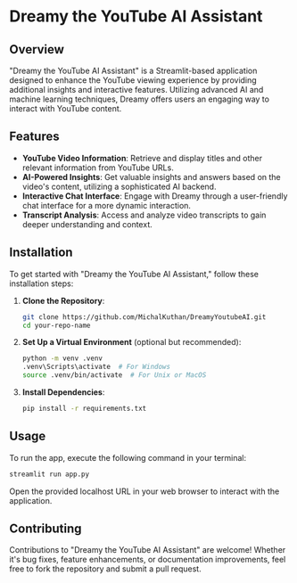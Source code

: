 # Dreamy the YouTube AI Assistant

## Overview
"Dreamy the YouTube AI Assistant" is a Streamlit-based application designed to enhance the YouTube viewing experience by providing additional insights and interactive features. 
Utilizing advanced AI and machine learning techniques, Dreamy offers users an engaging way to interact with YouTube content.

## Features
- **YouTube Video Information**: Retrieve and display titles and other relevant information from YouTube URLs.
- **AI-Powered Insights**: Get valuable insights and answers based on the video's content, utilizing a sophisticated AI backend.
- **Interactive Chat Interface**: Engage with Dreamy through a user-friendly chat interface for a more dynamic interaction.
- **Transcript Analysis**: Access and analyze video transcripts to gain deeper understanding and context.

## Installation
To get started with "Dreamy the YouTube AI Assistant," follow these installation steps:

1. **Clone the Repository**:
   ```sh
   git clone https://github.com/MichalKuthan/DreamyYoutubeAI.git
   cd your-repo-name
   ```

2. **Set Up a Virtual Environment** (optional but recommended):
   ```sh
   python -m venv .venv
   .venv\Scripts\activate  # For Windows
   source .venv/bin/activate  # For Unix or MacOS
   ```

3. **Install Dependencies**:
   ```sh
   pip install -r requirements.txt
   ```

## Usage
To run the app, execute the following command in your terminal:

```sh
streamlit run app.py
```

Open the provided localhost URL in your web browser to interact with the application.

## Contributing
Contributions to "Dreamy the YouTube AI Assistant" are welcome! Whether it's bug fixes, feature enhancements, or documentation improvements, feel free to fork the repository and submit a pull request.

